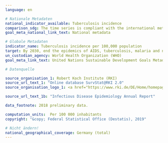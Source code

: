 ```yaml
---
language: en

# Nationale Metadaten
national_indicator_available: Tuberculosis incidence
comparison_sdg: The time series is compliant with the international metadata description.
goal_meta_national_link_text: National metadata

# Globale Metadaten
indicator_name: Tuberculosis incidence per 100,000 population
target: By 2030, end the epidemics of AIDS, tuberculosis, malaria and neglected tropical diseases and combat hepatitis, water-borne diseases and other communicable diseases
un_custodian_agency: World Health Organization (WHO)
goal_meta_link_text: United Nations Sustainable Development Goals Metadata

# Datenquelle

source_organisation_1: Robert Koch Institute (RKI)
source_url_text_1: "Online database SurvStat@RKI 2.0"
source_organisation_logo_1: <a href="https://www.rki.de/DE/Home/homepage_node.html;jsessionid=897A9328BDF1782EBE1DD1059F3E66E5.2_cid298"><img src="https://g205sdgs.github.io/sdg-indicators/public/LogosEn/rki.png" alt="Logo RKI" /></a>

source_url_text_1b: "Infectious Disease Epidemiology Annual Report"

data_footnote: 2018 preliminary data.

computation_units:  Per 100 000 inhabitants
copyright: "&copy; Federal Statistical Office (Destatis), 2019"

# Nicht ändern!
national_geographical_coverage: Germany (total)
---
```

